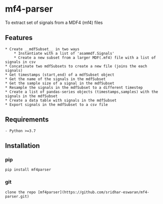 # mf4-parser
To extract set of signals from a MDF4 (mf4) files

## Features
	* Create __mdfSubset__ in two ways
		* Instantiate with a list of 'asammdf.Signals'
		* Create a new subset from a larger MDF(.mf4) file with a list of signals in csv 
	* Concatinate two mdfSubsets to create a new file (joins the each signals)
	* Get timestamps (start,end) of a mdfSubset object
	* Get the name of the signals in the mdfSubset
	* Get the sample size of a signal in the mdfSubset
	* Resample the signals in the mdfSubset to a different timestep
	* Create a list of pandas-series objects (timestamps,samples) with the signals in the mdfSubset
	* Create a data table with signals in the mdfSubset
	* Export signals in the mdfSubset to a csv file 

## Requirements
	- Python >=3.7
	
## Installation

### pip 
	pip install mf4parser
	
### git 
	clone the repo [mf4parser](https://github.com/sridhar-eswaran/mf4-parser.git)